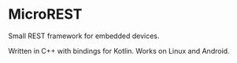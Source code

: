 # MicroREST
Small REST framework for embedded devices.

Written in C++ with bindings for Kotlin. Works on Linux and Android.
